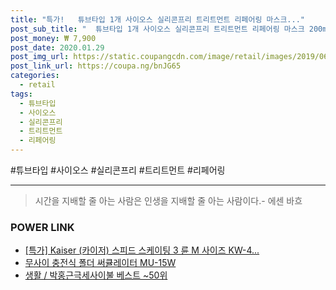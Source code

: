 ```yaml
--- 
title: "특가!   튜브타입 1개 사이오스 실리콘프리 트리트먼트 리페어링 마스크..." 
post_sub_title: "  튜브타입 1개 사이오스 실리콘프리 트리트먼트 리페어링 마스크 200ml" 
post_money: ₩ 7,900 
post_date: 2020.01.29 
post_img_url: https://static.coupangcdn.com/image/retail/images/2019/06/19/11/7/e264ba31-fb7b-47ed-9bc5-808792ac18dd.jpg 
post_link_url: https://coupa.ng/bnJG65 
categories: 
  - retail 
tags: 
  - 튜브타입 
  - 사이오스 
  - 실리콘프리 
  - 트리트먼트 
  - 리페어링 
--- 
```

  #튜브타입 #사이오스 #실리콘프리 #트리트먼트 #리페어링 
<hr> 

> 시간을 지배할 줄 아는 사람은 인생을 지배할 줄 아는 사람이다.- 에센 바흐  


### POWER LINK

* <a href="https://blog.naver.com/an0733/221788650536" target="_blank">[특가] Kaiser (카이저) 스피드 스케이팅 3 륜 M 사이즈 KW-4...</a>
* <a href="https://blog.naver.com/santokki14/221781691946" target="_blank">무사이 충전식 폴더 써큘레이터 MU-15W</a>
* <a href="https://blog.naver.com/santokki14/221777229241" target="_blank">생활 / 박홍근극세사이불 베스트 ~50위</a>
